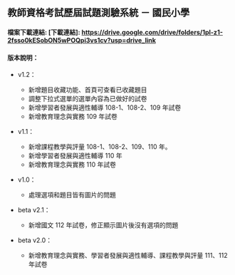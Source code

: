 ## 教師資格考試歷屆試題測驗系統 － 國民小學
#### 檔案下載連結: [下載連結]: https://drive.google.com/drive/folders/1pl-z1-2fsso0kESobON5wPOQpi3vs1cv?usp=drive_link


#### 版本說明：
- v1.2：
  + 新增題目收藏功能、首頁可查看已收藏題目
  + 調整下拉式選單的選單內容為已做好的試卷
  + 新增學習者發展與適性輔導 108-1、108-2、109 年試卷
  + 新增教育理念與實務 109 年試卷

- v1.1：
  + 新增課程教學與評量 108-1、108-2、109、110 年。
  + 新增學習者發展與適性輔導 110 年
  + 新增教育理念與實務 110 年試卷

- v1.0：
  + 處理選項和題目皆有圖片的問題

- beta v2.1：
  + 新增國文 112 年試卷，修正顯示圖片後沒有選項的問題

- beta v2.0：
  + 新增教育理念與實務、學習者發展與適性輔導、課程教學與評量 111、112 年試卷
